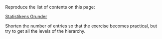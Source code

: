 <p>Reproduce the list of contents on this page:</p>

<a href="https://www.studentlitteratur.se/kurslitteratur/matematik-och-statistik/statistik/statistikens-grunder/#Inneh%C3%A5llsf%C3%B6rteckning">Statistikens Grunder</a>

<p>Shorten the number of entries so that the exercise becomes practical, but
try to get all the levels of the hierarchy.</p>
